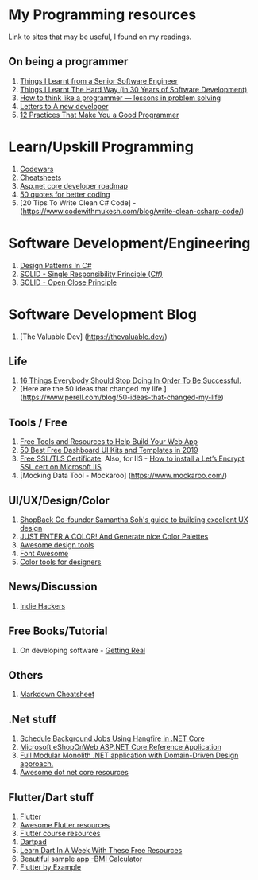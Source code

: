 # My Programming resources
Link to sites that may be useful, I found on my readings.

## On being a programmer
1. [Things I Learnt from a Senior Software Engineer](https://neilkakkar.com/things-I-learnt-from-a-senior-dev.html)
2. [Things I Learnt The Hard Way (in 30 Years of Software Development)](https://blog.juliobiason.net/thoughts/things-i-learnt-the-hard-way/)
3. [How to think like a programmer — lessons in problem solving](https://medium.com/free-code-camp/how-to-think-like-a-programmer-lessons-in-problem-solving-d1d8bf1de7d2)
4. [Letters to A new developer](https://letterstoanewdeveloper.com)
5. [12 Practices That Make You a Good Programmer](https://dzone.com/articles/13-practices-that-make-you-a-good-programmer?edition=521345&utm_source=Weekly%20Digest&utm_medium=email&utm_campaign=Weekly%20Digest%202019-09-25)

# Learn/Upskill Programming
1. [Codewars](https://www.codewars.com)
2. [Cheatsheets](https://devhints.io/)
3. [Asp.net core developer roadmap](https://github.com/MoienTajik/AspNetCore-Developer-Roadmap)
4. [50 quotes for better coding](https://codeburst.io/50-quotes-for-better-coding-76bdac3fc234)
5. [20 Tips To Write Clean C# Code] - (https://www.codewithmukesh.com/blog/write-clean-csharp-code/)

# Software Development/Engineering
1. [Design Patterns In C#](https://www.c-sharpcorner.com/UploadFile/bd5be5/design-patterns-in-net/)
2. [SOLID - Single Responsibility Principle (C#)](https://www.dotnetcurry.com/software-gardening/1148/solid-single-responsibility-principle)
3. [SOLID - Open Close Principle](https://www.dotnetcurry.com/software-gardening/1176/solid-open-closed-principle)

# Software Development Blog
1. [The Valuable Dev] (https://thevaluable.dev/)

## Life
1. [16 Things Everybody Should Stop Doing In Order To Be Successful.](https://medium.com/@parkernash/16-things-everybody-should-stop-doing-in-order-to-be-successful-18be67a70a2c)
2. [Here are the 50 ideas that changed my life.] (https://www.perell.com/blog/50-ideas-that-changed-my-life)

## Tools / Free
1. [Free Tools and Resources to Help Build Your Web App](https://www.indiehackers.com/@jonny/free-tools-and-resources-to-help-build-your-web-app-3331c5aab2)
2. [50 Best Free Dashboard UI Kits and Templates in 2019](https://uxplanet.org/top-50-dashboard-ui-kits-and-templates-in-2019-8583e41b775d)
3. [Free SSL/TLS Certificate](https://letsencrypt.org/). Also, for IIS - [How to install a Let’s Encrypt SSL cert on Microsoft IIS](https://miketabor.com/how-to-install-a-lets-encrypt-ssl-cert-on-microsoft-iis/)
4. [Mocking Data Tool - Mockaroo] (https://www.mockaroo.com/)

## UI/UX/Design/Color
1. [ShopBack Co-founder Samantha Soh's guide to building excellent UX design](https://e27.co/shopback-co-founder-samantha-sohs-guide-building-excellent-ux-design-20181031/)
2. [JUST ENTER A COLOR! And Generate nice Color Palettes](https://mycolor.space)
3. [Awesome design tools](https://github.com/phh95/Awesome-design-tools)
4. [Font Awesome](https://fontawesome.com/v4.7.0/icons/)
5. [Color tools for designers](https://medium.muz.li/color-tools-for-designers-2019-6ebd77a94ab) 

## News/Discussion
1. [Indie Hackers](https://www.indiehackers.com/)

## Free Books/Tutorial
1. On developing software - [Getting Real](https://basecamp.com/books/getting-real)

## Others
1. [Markdown Cheatsheet](https://github.com/adam-p/markdown-here/wiki/Markdown-Cheatsheet#lists)

## .Net stuff
1. [Schedule Background Jobs Using Hangfire in .NET Core](https://codeburst.io/schedule-background-jobs-using-hangfire-in-net-core-2d98eb64b196)
2. [Microsoft eShopOnWeb ASP.NET Core Reference Application](https://github.com/dotnet-architecture/eShopOnWeb)
3. [Full Modular Monolith .NET application with Domain-Driven Design approach.](https://github.com/kgrzybek/modular-monolith-with-ddd#11-Purpose-of-this-repository)
4. [Awesome dot net core resources](https://github.com/thangchung/awesome-dotnet-core)

## Flutter/Dart stuff
1. [Flutter](https://flutter.dev)
2. [Awesome Flutter resources](https://github.com/Solido/awesome-flutter)
3. [Flutter course resources](https://github.com/londonappbrewery/Flutter-Course-Resources)
4. [Dartpad](https://dartpad.dartlang.org/)
5. [Learn Dart In A Week With These Free Resources](https://hackernoon.com/learn-dart-in-a-week-with-these-free-resources-b892e5265220)
6. [Beautiful sample app -BMI Calculator](https://fidev.io/bmi-calculator-gender/)
7. [Flutter by Example](https://flutterbyexample.com)

